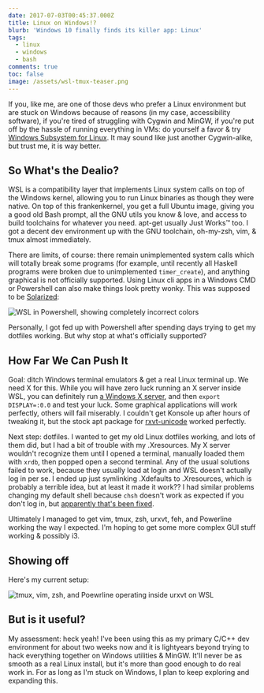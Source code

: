 ```yaml
---
date: 2017-07-03T00:45:37.000Z
title: Linux on Windows!?
blurb: 'Windows 10 finally finds its killer app: Linux'
tags:
  - linux
  - windows
  - bash
comments: true
toc: false
image: /assets/wsl-tmux-teaser.png
---
```

If you, like me, are one of those devs who prefer a Linux environment but are stuck on Windows because of reasons (in my case, accessibility software), if you're tired of struggling with Cygwin and MinGW, if you're put off by the hassle of running everything in VMs: do yourself a favor & try [Windows Subsystem for Linux](https://msdn.microsoft.com/en-us/commandline/wsl/about). It may sound like just another Cygwin-alike, but trust me, it is way better.

## So What's the Dealio?

WSL is a compatibility layer that implements Linux system calls on top of the Windows kernel, allowing you to run Linux binaries as though they were native. On top of this frankenkernel, you get a full Ubuntu image, giving you a good old Bash prompt, all the GNU utils you know & love, and access to build toolchains for whatever you need. apt-get usually Just Works™ too. I got a decent dev environment up with the GNU toolchain, oh-my-zsh, vim, & tmux almost immediately.

There are limits, of course: there remain unimplemented system calls which will totally break some programs (for example, until recently all Haskell programs were broken due to unimplemented `timer_create`), and anything graphical is not officially supported. Using Linux cli apps in a Windows CMD or Powershell can also make things look pretty wonky. This was supposed to be [Solarized](http://ethanschoonover.com/solarized):


![WSL in Powershell, showing completely incorrect colors](/assets/wsl-color-probs.png)

Personally, I got fed up with Powershell after spending days trying to get my dotfiles working. But why stop at what's officially supported?

## How Far We Can Push It

Goal: ditch Windows terminal emulators & get a real Linux terminal up. We need X for this. While you will have zero luck running an X server inside WSL, you can definitely run [a Windows X server](https://sourceforge.net/projects/vcxsrv/), and then `export DISPLAY=:0.0` and test your luck. Some graphical applications will work perfectly, others will fail miserably. I couldn't get Konsole up after hours of tweaking it, but the stock apt package for [rxvt-unicode](https://wiki.archlinux.org/index.php/rxvt-unicode) worked perfectly.

Next step: dotfiles. I wanted to get my old Linux dotfiles working, and lots of them did, but I had a bit of trouble with my .Xresources. My X server wouldn't recognize them until I opened a terminal, manually loaded them with `xrdb`, then popped open a second terminal. Any of the usual solutions failed to work, because they usually load at login and WSL doesn't actually log in per se. I ended up just symlinking .Xdefaults to .Xresources, which is probably a terrible idea, but at least it made it work?? I had similar problems changing my default shell because `chsh` doesn't work as expected if you don't log in, but [apparently that's been fixed](https://github.com/Microsoft/BashOnWindows/issues/846).

Ultimately I managed to get vim, tmux, zsh, urxvt, feh, and Powerline working the way I expected. I'm hoping to get some more complex GUI stuff working & possibly i3.

## Showing off

Here's my current setup:

![tmux, vim, zsh, and Poewrline operating inside urxvt on WSL](/assets/wsl-tmux.png)

## But is it useful?

My assessment: heck yeah! I've been using this as my primary C/C++ dev environment for about two weeks now and it is lightyears beyond trying to hack everything together on Windows utilities & MinGW. It'll never be as smooth as a real Linux install, but it's more than good enough to do real work in. For as long as I'm stuck on Windows, I plan to keep exploring and expanding this.
